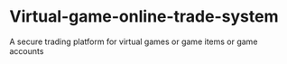# Virtual-game-online-trade-system
A secure trading platform for virtual games or game items or game accounts
